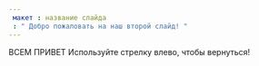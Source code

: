 ```yaml
---
 макет : название слайда
 : " Добро пожаловать на наш второй слайд! "
---
```

ВСЕМ  ПРИВЕТ
Используйте стрелку влево, чтобы вернуться!
